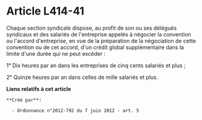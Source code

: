 # Article L414-41

Chaque section syndicale dispose, au profit de son ou ses délégués syndicaux et des salariés de l'entreprise appelés à
négocier la convention ou l'accord d'entreprise, en vue de la préparation de la négociation de cette convention ou de cet
accord, d'un crédit global supplémentaire dans la limite d'une durée qui ne peut excéder : 

1° Dix heures par an dans les entreprises de cinq cents salariés et plus ; 

2° Quinze heures par an dans celles de mille salariés et plus.

**Liens relatifs à cet article**

	**Créé par**:

	  - Ordonnance n°2012-792 du 7 juin 2012 - art. 5
